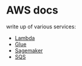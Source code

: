 # AWS docs

write up of various services:

- [Lambda](./lambda.md)
- [Glue](./glue.md)
- [Sagemaker](./sagemaker.md)
- [SQS](./sqs.md)
